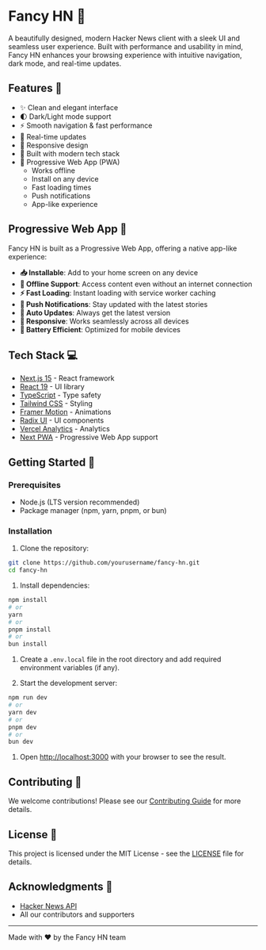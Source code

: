 # Fancy HN 🚀

A beautifully designed, modern Hacker News client with a sleek UI and seamless user experience. Built with performance and usability in mind, Fancy HN enhances your browsing experience with intuitive navigation, dark mode, and real-time updates.

## Features 🌟

- ✨ Clean and elegant interface
- 🌓 Dark/Light mode support
- ⚡️ Smooth navigation & fast performance
- 🔄 Real-time updates
- 📱 Responsive design
- 🎯 Built with modern tech stack
- 📲 Progressive Web App (PWA)
  - Works offline
  - Install on any device
  - Fast loading times
  - Push notifications
  - App-like experience

## Progressive Web App 📱

Fancy HN is built as a Progressive Web App, offering a native app-like experience:

- **📥 Installable**: Add to your home screen on any device
- **🔌 Offline Support**: Access content even without an internet connection
- **⚡ Fast Loading**: Instant loading with service worker caching
- **🔔 Push Notifications**: Stay updated with the latest stories
- **🔄 Auto Updates**: Always get the latest version
- **📱 Responsive**: Works seamlessly across all devices
- **🔋 Battery Efficient**: Optimized for mobile devices

## Tech Stack 💻

- [Next.js 15](https://nextjs.org/) - React framework
- [React 19](https://react.dev/) - UI library
- [TypeScript](https://www.typescriptlang.org/) - Type safety
- [Tailwind CSS](https://tailwindcss.com/) - Styling
- [Framer Motion](https://www.framer.com/motion/) - Animations
- [Radix UI](https://www.radix-ui.com/) - UI components
- [Vercel Analytics](https://vercel.com/analytics) - Analytics
- [Next PWA](https://www.npmjs.com/package/next-pwa) - Progressive Web App support

## Getting Started 🚀

### Prerequisites

- Node.js (LTS version recommended)
- Package manager (npm, yarn, pnpm, or bun)

### Installation

1. Clone the repository:

```bash
git clone https://github.com/yourusername/fancy-hn.git
cd fancy-hn
```

1. Install dependencies:

```bash
npm install
# or
yarn
# or
pnpm install
# or
bun install
```

1. Create a `.env.local` file in the root directory and add required environment variables (if any).

1. Start the development server:

```bash
npm run dev
# or
yarn dev
# or
pnpm dev
# or
bun dev
```

1. Open [http://localhost:3000](http://localhost:3000) with your browser to see the result.

## Contributing 🤝

We welcome contributions! Please see our [Contributing Guide](CONTRIBUTING.md) for more details.

## License 📝

This project is licensed under the MIT License - see the [LICENSE](LICENSE) file for details.

## Acknowledgments 🙏

- [Hacker News API](https://github.com/HackerNews/API)
- All our contributors and supporters

---

Made with ❤️ by the Fancy HN team